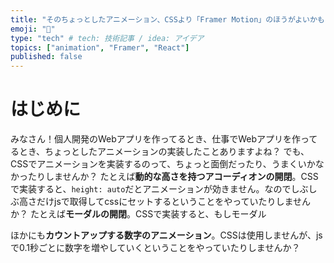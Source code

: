 ```yaml
---
title: "そのちょっとしたアニメーション、CSSより「Framer Motion」のほうがよいかも？"
emoji: "🌟"
type: "tech" # tech: 技術記事 / idea: アイデア
topics: ["animation", "Framer", "React"]
published: false
---
```


# はじめに
みなさん！個人開発のWebアプリを作ってるとき、仕事でWebアプリを作ってるとき、ちょっとしたアニメーションの実装したことありますよね？
でも、CSSでアニメーションを実装するのって、ちょっと面倒だったり、うまくいかなかったりしませんか？
たとえば**動的な高さを持つアコーディオンの開閉**。CSSで実装すると、`height: auto`だとアニメーションが効きません。なのでしぶしぶ高さだけjsで取得してcssにセットするということをやっていたりしませんか？
たとえば**モーダルの開閉**。CSSで実装すると、もしモーダル

ほかにも**カウントアップする数字のアニメーション**。CSSは使用しませんが、jsで0.1秒ごとに数字を増やしていくということをやっていたりしませんか？